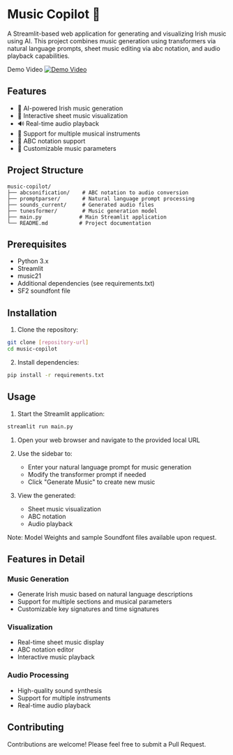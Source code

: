 # Music Copilot 🎵

A Streamlit-based web application for generating and visualizing Irish music using AI. This project combines music generation using transformers via natural language prompts, sheet music editing via abc notation, and audio playback capabilities.

Demo Video
[![Demo Video](https://img.youtube.com/vi/GwMovMFEOwg/0.jpg)](https://youtu.be/GwMovMFEOwg)

## Features

- 🤖 AI-powered Irish music generation
- 📝 Interactive sheet music visualization
- 🔊 Real-time audio playback
- 🎹 Support for multiple musical instruments
- 🎼 ABC notation support
- 🎯 Customizable music parameters

## Project Structure

```
music-copilot/
├── abcsonification/    # ABC notation to audio conversion
├── promptparser/       # Natural language prompt processing
├── sounds_current/     # Generated audio files
├── tunesformer/        # Music generation model
├── main.py            # Main Streamlit application
└── README.md          # Project documentation
```

## Prerequisites

- Python 3.x
- Streamlit
- music21
- Additional dependencies (see requirements.txt)
- SF2 soundfont file

## Installation

1. Clone the repository:
```bash
git clone [repository-url]
cd music-copilot
```

2. Install dependencies:
```bash
pip install -r requirements.txt
```

## Usage

1. Start the Streamlit application:
```bash
streamlit run main.py
```

1. Open your web browser and navigate to the provided local URL

2. Use the sidebar to:
   - Enter your natural language prompt for music generation
   - Modify the transformer prompt if needed
   - Click "Generate Music" to create new music

3. View the generated:
   - Sheet music visualization
   - ABC notation
   - Audio playback

Note: Model Weights and sample Soundfont files available upon request.

## Features in Detail

### Music Generation
- Generate Irish music based on natural language descriptions
- Support for multiple sections and musical parameters
- Customizable key signatures and time signatures

### Visualization
- Real-time sheet music display
- ABC notation editor
- Interactive music playback

### Audio Processing
- High-quality sound synthesis
- Support for multiple instruments
- Real-time audio playback

## Contributing

Contributions are welcome! Please feel free to submit a Pull Request.